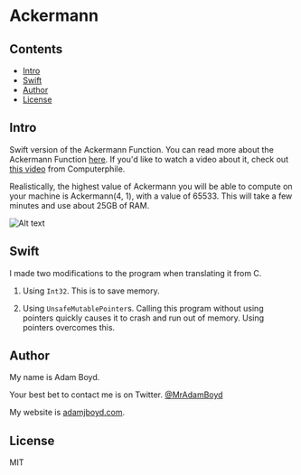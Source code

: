 # Ackermann

## Contents
* [Intro](#intro)
* [Swift](#swift)
* [Author](#author)
* [License](#license)


## Intro
Swift version of the Ackermann Function. You can read more about the Ackermann Function [here](https://en.wikipedia.org/wiki/Ackermann_function). If you'd like to watch a video about it, check out [this video](https://www.youtube.com/watch?v=i7sm9dzFtEI) from Computerphile.

Realistically, the highest value of Ackermann you will be able to compute on your machine is Ackermann(4, 1), with a value of 65533. This will take a few minutes and use about 25GB of RAM.

![Alt text](https://raw.githubusercontent.com/MrAdamBoyd/ackermann/master/RAM%20Usage%20SS.png)

## Swift
I made two modifications to the program when translating it from C.

1) Using `Int32`. This is to save memory.

2) Using `UnsafeMutablePointer`s. Calling this program without using pointers quickly causes it to crash and run out of memory. Using pointers overcomes this.

## Author
My name is Adam Boyd.

Your best bet to contact me is on Twitter. [@MrAdamBoyd](https://twitter.com/MrAdamBoyd)

My website is [adamjboyd.com](http://www.adamjboyd.com).

## License
MIT
